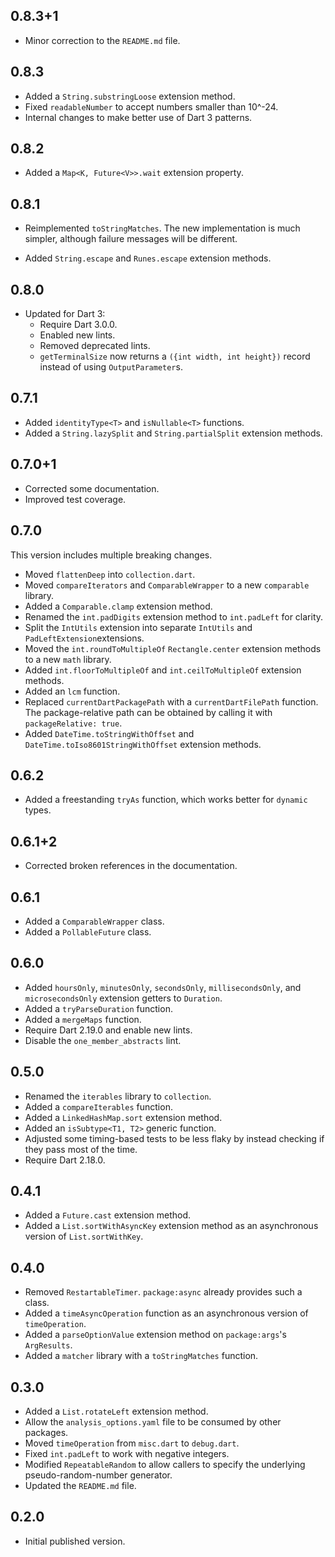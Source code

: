 ## 0.8.3+1

* Minor correction to the `README.md` file.

## 0.8.3

* Added a `String.substringLoose` extension method.
* Fixed `readableNumber` to accept numbers smaller than 10^-24.
* Internal changes to make better use of Dart 3 patterns.

## 0.8.2

* Added a `Map<K, Future<V>>.wait` extension property.

## 0.8.1

* Reimplemented `toStringMatches`.  The new implementation is much simpler,
  although failure messages will be different.

* Added `String.escape` and `Runes.escape` extension methods.

## 0.8.0

* Updated for Dart 3:
  * Require Dart 3.0.0.
  * Enabled new lints.
  * Removed deprecated lints.
  * `getTerminalSize` now returns a `({int width, int height})` record instead
    of using `OutputParameter`s.

## 0.7.1

* Added `identityType<T>` and `isNullable<T>` functions.
* Added a `String.lazySplit` and `String.partialSplit` extension methods.

## 0.7.0+1

* Corrected some documentation.
* Improved test coverage.

## 0.7.0

This version includes multiple breaking changes.

* Moved `flattenDeep` into `collection.dart`.
* Moved `compareIterators` and `ComparableWrapper` to a new `comparable`
  library.
* Added a `Comparable.clamp` extension method.
* Renamed the `int.padDigits` extension method to `int.padLeft` for clarity.
* Split the `IntUtils` extension into separate `IntUtils` and
  `PadLeftExtension`extensions.
* Moved the `int.roundToMultipleOf` `Rectangle.center` extension methods to a
  new `math` library.
* Added `int.floorToMultipleOf` and `int.ceilToMultipleOf` extension methods.
* Added an `lcm` function.
* Replaced `currentDartPackagePath` with a `currentDartFilePath` function.
  The package-relative path can be obtained by calling it with
  `packageRelative: true`.
* Added `DateTime.toStringWithOffset` and `DateTime.toIso8601StringWithOffset`
  extension methods.

## 0.6.2

* Added a freestanding `tryAs` function, which works better for `dynamic`
  types.

## 0.6.1+2

* Corrected broken references in the documentation.

## 0.6.1

* Added a `ComparableWrapper` class.
* Added a `PollableFuture` class.

## 0.6.0

* Added `hoursOnly`, `minutesOnly`, `secondsOnly`, `millisecondsOnly`, and
  `microsecondsOnly` extension getters to `Duration`.
* Added a `tryParseDuration` function.
* Added a `mergeMaps` function.
* Require Dart 2.19.0 and enable new lints.
* Disable the `one_member_abstracts` lint.

## 0.5.0

* Renamed the `iterables` library to `collection`.
* Added a `compareIterables` function.
* Added a `LinkedHashMap.sort` extension method.
* Added an `isSubtype<T1, T2>` generic function.
* Adjusted some timing-based tests to be less flaky by instead checking if they
  pass most of the time.
* Require Dart 2.18.0.

## 0.4.1

* Added a `Future.cast` extension method.
* Added a `List.sortWithAsyncKey` extension method as an asynchronous version of
 `List.sortWithKey`.

## 0.4.0

* Removed `RestartableTimer`. `package:async` already provides such a class.
* Added a `timeAsyncOperation` function as an asynchronous version of
  `timeOperation`.
* Added a `parseOptionValue` extension method on `package:args`'s `ArgResults`.
* Added a `matcher` library with a `toStringMatches` function.

## 0.3.0

* Added a `List.rotateLeft` extension method.
* Allow the `analysis_options.yaml` file to be consumed by other packages.
* Moved `timeOperation` from `misc.dart` to `debug.dart`.
* Fixed `int.padLeft` to work with negative integers.
* Modified `RepeatableRandom` to allow callers to specify the underlying
  pseudo-random-number generator.
* Updated the `README.md` file.

## 0.2.0

* Initial published version.
